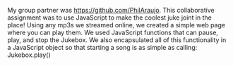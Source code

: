 My group partner was https://github.com/PhilAraujo. This collaborative assignment was to use JavaScript to make the coolest juke joint in the place! Using any mp3s we streamed online, we created a simple web page where you can play them. We used JavaScript functions that can pause, play, and stop the Jukebox. We also encapsulated all of this functionality in a JavaScript object so that starting a song is as simple as calling: Jukebox.play()
